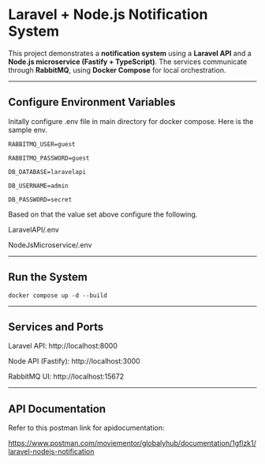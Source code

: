 # Laravel + Node.js Notification System

This project demonstrates a **notification system** using a **Laravel API** and a **Node.js microservice (Fastify + TypeScript)**. The services communicate through **RabbitMQ**, using **Docker Compose** for local orchestration.

---

## Configure Environment Variables

Initally configure .env file in main directory for docker compose. Here is the sample env.

```
RABBITMQ_USER=guest

RABBITMQ_PASSWORD=guest

DB_DATABASE=laravelapi

DB_USERNAME=admin

DB_PASSWORD=secret

```

Based on that the value set above configure the following.

LaravelAPI/.env

NodeJsMicroservice/.env

---


## Run the System

```
docker compose up -d --build
```

---
## Services and Ports

Laravel API: http://localhost:8000

Node API (Fastify): http://localhost:3000

RabbitMQ UI: http://localhost:15672 


---
## API Documentation

Refer to this postman link for apidocumentation: 

https://www.postman.com/moviementor/globalyhub/documentation/1gflzk1/laravel-nodejs-notification